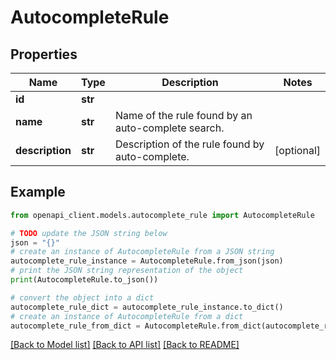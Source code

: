 # AutocompleteRule


## Properties

Name | Type | Description | Notes
------------ | ------------- | ------------- | -------------
**id** | **str** |  | 
**name** | **str** | Name of the rule found by an auto-complete search. | 
**description** | **str** | Description of the rule found by auto-complete. | [optional] 

## Example

```python
from openapi_client.models.autocomplete_rule import AutocompleteRule

# TODO update the JSON string below
json = "{}"
# create an instance of AutocompleteRule from a JSON string
autocomplete_rule_instance = AutocompleteRule.from_json(json)
# print the JSON string representation of the object
print(AutocompleteRule.to_json())

# convert the object into a dict
autocomplete_rule_dict = autocomplete_rule_instance.to_dict()
# create an instance of AutocompleteRule from a dict
autocomplete_rule_from_dict = AutocompleteRule.from_dict(autocomplete_rule_dict)
```
[[Back to Model list]](../README.md#documentation-for-models) [[Back to API list]](../README.md#documentation-for-api-endpoints) [[Back to README]](../README.md)


